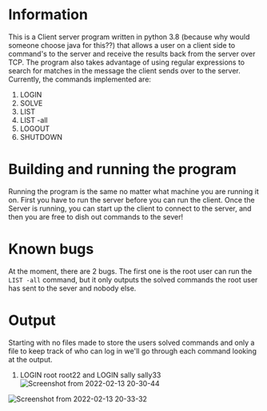 # Information
This is a Client server program written in python 3.8 (because why would someone choose java for this??) that allows a user on a client side to command's to the server and receive the results back from the server over TCP. The program also takes advantage of using regular expressions to search for matches in the message the client sends over to the server.
Currently, the commands implemented are:
  1. LOGIN
  2. SOLVE
  3. LIST
  4. LIST -all
  5. LOGOUT
  6. SHUTDOWN

# Building and running the program 
Running the program is the same no matter what machine you are running it on. First you have to run the server before you can run the client. Once the Server is running, you can start up the client to connect to the server, and then you are free to dish out commands to the sever!

# Known bugs 
At the moment, there are 2 bugs. The first one is the root user can run the `LIST -all` command, but it only outputs the solved commands the root user has sent to the sever and nobody else.  

# Output
Starting with no files made to store the users solved commands and only a file to keep track of who can log in we'll go through each command looking at the output.
   1. LOGIN root root22 and LOGIN sally sally33                                                                                                           ![Screenshot from 2022-02-13 20-30-44](https://user-images.githubusercontent.com/69600850/153785938-e669c8bb-5971-4e39-ae3e-b462bb53bdc6.png)

![Screenshot from 2022-02-13 20-33-32](https://user-images.githubusercontent.com/69600850/153785942-ed6fda4b-3330-4722-8663-a3d10c093236.png)
